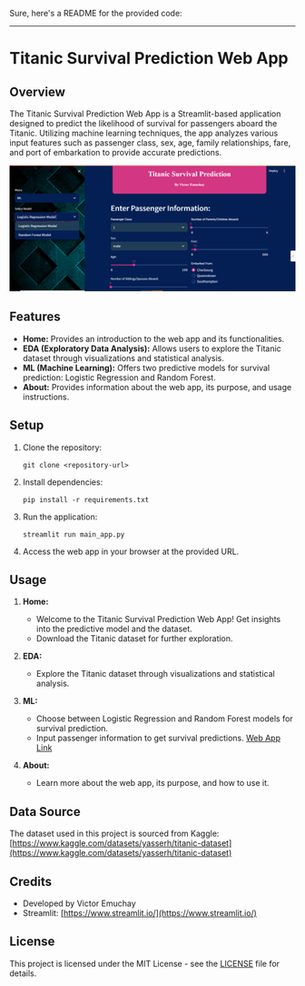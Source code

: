 Sure, here's a README for the provided code:

---

# Titanic Survival Prediction Web App

## Overview

The Titanic Survival Prediction Web App is a Streamlit-based application designed to predict the likelihood of survival for passengers aboard the Titanic. Utilizing machine learning techniques, the app analyzes various input features such as passenger class, sex, age, family relationships, fare, and port of embarkation to provide accurate predictions.

![Prediction Page](web_page.PNG)

## Features

- **Home:** Provides an introduction to the web app and its functionalities.
- **EDA (Exploratory Data Analysis):** Allows users to explore the Titanic dataset through visualizations and statistical analysis.
- **ML (Machine Learning):** Offers two predictive models for survival prediction: Logistic Regression and Random Forest.
- **About:** Provides information about the web app, its purpose, and usage instructions.

## Setup

1. Clone the repository:

    ```
    git clone <repository-url>
    ```

2. Install dependencies:

    ```
    pip install -r requirements.txt
    ```

3. Run the application:

    ```
    streamlit run main_app.py
    ```

4. Access the web app in your browser at the provided URL.

## Usage

1. **Home:** 
   - Welcome to the Titanic Survival Prediction Web App! Get insights into the predictive model and the dataset.
   - Download the Titanic dataset for further exploration.

2. **EDA:**
   - Explore the Titanic dataset through visualizations and statistical analysis.
   
3. **ML:**
   - Choose between Logistic Regression and Random Forest models for survival prediction.
   - Input passenger information to get survival predictions. [Web App Link](https://titanic-survival-pred-victor-emuchay.onrender.com/)

4. **About:**
   - Learn more about the web app, its purpose, and how to use it.

## Data Source

The dataset used in this project is sourced from Kaggle:
[https://www.kaggle.com/datasets/yasserh/titanic-dataset](https://www.kaggle.com/datasets/yasserh/titanic-dataset)

## Credits

- Developed by Victor Emuchay
- Streamlit: [https://www.streamlit.io/](https://www.streamlit.io/)

## License

This project is licensed under the MIT License - see the [LICENSE](https://opensource.org/license/mit) file for details.

